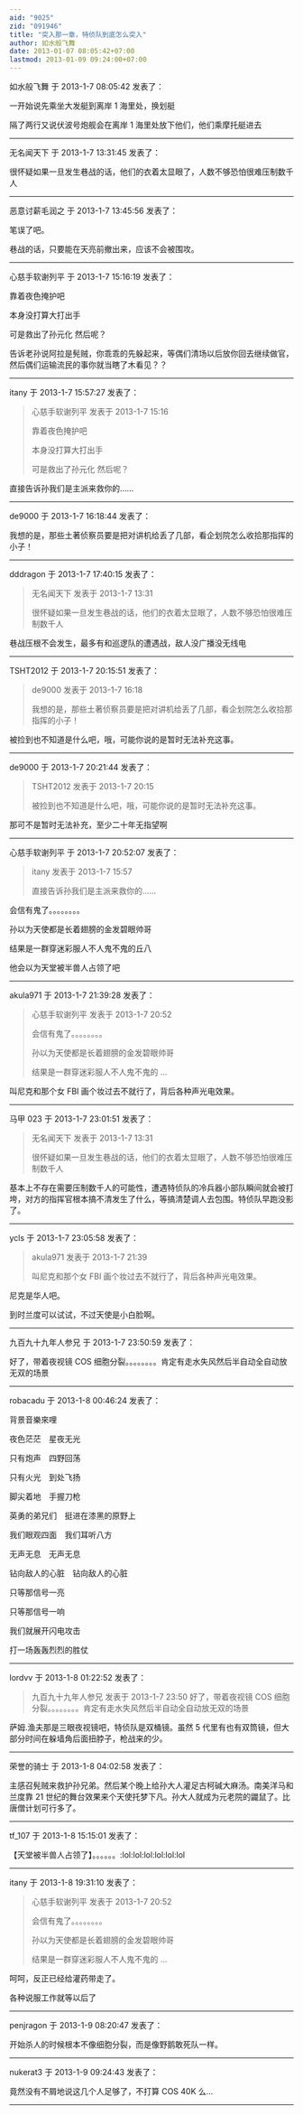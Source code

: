 ```yaml
---
aid: "9025"
zid: "091946"
title: "突入那一章，特侦队到底怎么突入"
author: 如水般飞舞
date: 2013-01-07 08:05:42+07:00
lastmod: 2013-01-09 09:24:00+07:00
---
```


如水般飞舞 于 2013-1-7 08:05:42 发表了：

一开始说先乘坐大发艇到离岸 1 海里处，换划艇

隔了两行又说伏波号炮舰会在离岸 1 海里处放下他们，他们乘摩托艇进去

---

无名闻天下 于 2013-1-7 13:31:45 发表了：

很怀疑如果一旦发生巷战的话，他们的衣着太显眼了，人数不够恐怕很难压制数千人

---

恶意讨薪毛润之 于 2013-1-7 13:45:56 发表了：

笔误了吧。

巷战的话，只要能在天亮前撤出来，应该不会被围攻。

---

心慈手软谢列平 于 2013-1-7 15:16:19 发表了：

靠着夜色掩护吧

本身没打算大打出手

可是救出了孙元化 然后呢？

告诉老孙说阿拉是髡贼，你乖乖的先躲起来，等偶们清场以后放你回去继续做官，然后偶们运输流民的事你就当瞎了木看见？？

---

itany 于 2013-1-7 15:57:27 发表了：

> 心慈手软谢列平 发表于 2013-1-7 15:16
>
> 靠着夜色掩护吧
>
> 本身没打算大打出手
>
> 可是救出了孙元化 然后呢？

直接告诉孙我们是主派来救你的……

---

de9000 于 2013-1-7 16:18:44 发表了：

我想的是，那些土著侦察员要是把对讲机给丢了几部，看企划院怎么收拾那指挥的小子！

---

dddragon 于 2013-1-7 17:40:15 发表了：

> 无名闻天下 发表于 2013-1-7 13:31
>
> 很怀疑如果一旦发生巷战的话，他们的衣着太显眼了，人数不够恐怕很难压制数千人

巷战压根不会发生，最多有和巡逻队的遭遇战，敌人没广播没无线电

---

TSHT2012 于 2013-1-7 20:15:51 发表了：

> de9000 发表于 2013-1-7 16:18
>
> 我想的是，那些土著侦察员要是把对讲机给丢了几部，看企划院怎么收拾那指挥的小子！

被捡到也不知道是什么吧，哦，可能你说的是暂时无法补充这事。

---

de9000 于 2013-1-7 20:21:44 发表了：

> TSHT2012 发表于 2013-1-7 20:15
>
> 被捡到也不知道是什么吧，哦，可能你说的是暂时无法补充这事。

那可不是暂时无法补充，至少二十年无指望啊

---

心慈手软谢列平 于 2013-1-7 20:52:07 发表了：

> itany 发表于 2013-1-7 15:57
>
> 直接告诉孙我们是主派来救你的……

会信有鬼了。。。。。。。。

孙以为天使都是长着翅膀的金发碧眼帅哥

结果是一群穿迷彩服人不人鬼不鬼的丘八

他会以为天堂被半兽人占领了吧

---

akula971 于 2013-1-7 21:39:28 发表了：

> 心慈手软谢列平 发表于 2013-1-7 20:52
>
> 会信有鬼了。。。。。。。。
>
> 孙以为天使都是长着翅膀的金发碧眼帅哥
>
> 结果是一群穿迷彩服人不人鬼不鬼的 ...

叫尼克和那个女 FBI 画个妆过去不就行了，背后各种声光电效果。

---

马甲 023 于 2013-1-7 23:01:51 发表了：

> 无名闻天下 发表于 2013-1-7 13:31
>
> 很怀疑如果一旦发生巷战的话，他们的衣着太显眼了，人数不够恐怕很难压制数千人

基本上不存在需要压制数千人的可能性，遭遇特侦队的冷兵器小部队瞬间就会被打垮，对方的指挥官根本搞不清发生了什么，等搞清楚调人去包围。特侦队早跑没影了。

---

ycls 于 2013-1-7 23:05:58 发表了：

> akula971 发表于 2013-1-7 21:39
>
> 叫尼克和那个女 FBI 画个妆过去不就行了，背后各种声光电效果。

尼克是华人吧。

到时兰度可以试试，不过天使是小白脸啊。

---

九百九十九年人参兄 于 2013-1-7 23:50:59 发表了：

好了，带着夜视镜 COS 细胞分裂。。。。。。。。肯定有走水失风然后半自动全自动放无双的场景

---

robacadu 于 2013-1-8 00:46:24 发表了：

背景音樂來哩

夜色茫茫　星夜无光

只有炮声　四野回荡

只有火光　到处飞扬

脚尖着地　手握刀枪

英勇的弟兄们　挺进在漆黑的原野上

我们眼观四面　我们耳听八方

无声无息　无声无息

钻向敌人的心脏　钻向敌人的心脏

只等那信号一亮

只等那信号一响

我们就展开闪电攻击

打一场轰轰烈烈的胜仗

---

lordvv 于 2013-1-8 01:22:52 发表了：

> 九百九十九年人参兄 发表于 2013-1-7 23:50 好了，带着夜视镜 COS 细胞分裂。。。。。。。。肯定有走水失风然后半自动全自动放无双的场景

萨姆.渔夫那是三眼夜视镜吧，特侦队是双桶镜。虽然 5 代里有也有双筒镜，但大部分时间在躲墙角后面扭脖子，枪战来的少。

---

荣誉的骑士 于 2013-1-8 04:02:58 发表了：

主感召髡贼来救护孙兄弟。然后某个晚上给孙大人灌足古柯碱大麻汤。南美洋马和兰度靠 21 世纪的舞台效果来个天使托梦下凡。孙大人就成为元老院的鼹鼠了。比唐僧计划可行多了。

---

tf_107 于 2013-1-8 15:15:01 发表了：

【天堂被半兽人占领了】。。。。。。:lol:lol:lol:lol:lol:lol

---

itany 于 2013-1-8 19:31:10 发表了：

> 心慈手软谢列平 发表于 2013-1-7 20:52
>
> 会信有鬼了。。。。。。。。
>
> 孙以为天使都是长着翅膀的金发碧眼帅哥
>
> 结果是一群穿迷彩服人不人鬼不鬼的 ...

呵呵，反正已经给灌药带走了。

各种说服工作就等以后了

---

penjragon 于 2013-1-9 08:20:47 发表了：

开始杀人的时候根本不像细胞分裂，而是像野鹅敢死队一样。

---

nukerat3 于 2013-1-9 09:24:43 发表了：

竟然没有不屑地说这几个人足够了，不打算 COS 40K 么...

---
